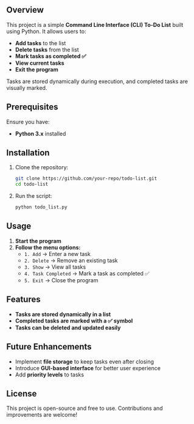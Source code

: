 ## **Overview**
This project is a simple **Command Line Interface (CLI) To-Do List** built using Python. It allows users to:
- **Add tasks** to the list
- **Delete tasks** from the list
- **Mark tasks as completed ✅**
- **View current tasks**
- **Exit the program**

Tasks are stored dynamically during execution, and completed tasks are visually marked.

## **Prerequisites**
Ensure you have:
- **Python 3.x** installed

## **Installation**
1. Clone the repository:
   ```sh
   git clone https://github.com/your-repo/todo-list.git
   cd todo-list
   ```
2. Run the script:
   ```sh
   python todo_list.py
   ```

## **Usage**
1. **Start the program**  
2. **Follow the menu options:**  
   - `1. Add` → Enter a new task  
   - `2. Delete` → Remove an existing task  
   - `3. Show` → View all tasks  
   - `4. Task Completed` → Mark a task as completed ✅  
   - `5. Exit` → Close the program

## **Features**
- **Tasks are stored dynamically in a list**  
- **Completed tasks are marked with a ✅ symbol**  
- **Tasks can be deleted and updated easily**

## **Future Enhancements**
- Implement **file storage** to keep tasks even after closing  
- Introduce **GUI-based interface** for better user experience  
- Add **priority levels** to tasks  

## **License**
This project is open-source and free to use. Contributions and improvements are welcome!

